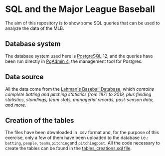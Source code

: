 # SQL and the Major League Baseball
The aim of this repository is to show some SQL queries that can be used to analyze the data of the MLB.

## Database system
The database system used here is [PostgreSQL](https://www.postgresql.org/about/) 12, and the queries have been run directly in [PgAdmin 4](https://www.pgadmin.org/), the management tool for Postgres.

## Data source

All the data come from the [Lahman's Baseball Database](http://www.seanlahman.com/baseball-archive/statistics/), which *contains complete batting and pitching statistics from 1871 to 2019, plus fielding statistics, standings, team stats, managerial records, post-season data, and more.*

## Creation of the tables

The files have been downloaded in .csv format and, for the purpose of this exercise, only a few of them have been uploaded to the database i.e.: `batting`, `people`, `teams`,`pitching`and `pitchingpost`. All the code necessary to create the tables can be found in the [tables_creations.sql file](https://github.com/Nicotops/SQL-and-the-Major-League-Baseball/blob/master/tables_creation.sql).
